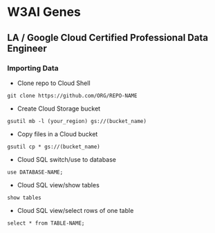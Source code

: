 # W3AI Genes 

## LA / Google Cloud Certified Professional Data Engineer

### Importing Data

- Clone repo to Cloud Shell
```
git clone https://github.com/ORG/REPO-NAME
```
- Create Cloud Storage bucket

```gsutil mb -l (your_region) gs://(bucket_name)```

- Copy files in a Cloud bucket

```gsutil cp * gs://(bucket_name)```

- Cloud SQL switch/use to database

```use DATABASE-NAME;```

- Cloud SQL view/show tables

```show tables```

- Cloud SQL view/select rows of one table

```select * from TABLE-NAME;```



